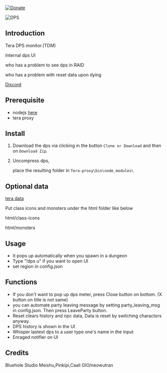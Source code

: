 [![Donate](https://img.shields.io/badge/Donate-PayPal-ff69b4.svg)](https://www.paypal.com/cgi-bin/webscr?cmd=_s-xclick&hosted_button_id=C6BU555NMQJD6)

![DPS](https://image.ibb.co/mpSFny/dps.jpg)

## Introduction

Tera DPS monitor.(TDM)

Internal dps UI

who has a problem to see dps in RAID

who has a problem with reset data upon dying

[Discord](https://discord.gg/JRa7FXd)

## Prerequisite

- nodejs  [here](https://nodejs.org/en/)
- tera proxy

## Install

1. Download the dps via clicking in the button `Clone or Download` and then on `Download Zip`.

2. Uncompress dps,

   place the resulting folder in `Tera-proxy\bin\node_modules\`

## Optional data

   [tera data](https://github.com/neowutran/TeraDpsMeterData )

   Put class icons and monsters under the html folder like below

   html/class-icons

   html/monsters

## Usage

- It pops up automatically when you spawn in a dungeon
- Type "!dps u" if you want to open UI
- set region in config.json

## Functions

- If you don't want to pop up dps meter, press Close button on bottom. (X button on title is not same)
- you can automate party leaving message by setting party_leaving_msg in config.json. Then press LeaveParty button.
- Reset clears history and npc data, Data is reset by switching charactors anyway.
- DPS history is shown in the UI
- Whisper lastest dps to a user type one's name in the input
- Enraged notifier on UI

## Credits

Bluehole Studio
Meishu,Pinkipi,Caali
GIO/neowutran
